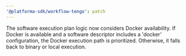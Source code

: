 ```yaml
---
'@platforma-sdk/workflow-tengo': patch
---
```


The software execution plan logic now considers Docker availability. If Docker is available and a software descriptor includes a 'docker' configuration, the Docker execution path is prioritized. Otherwise, it falls back to binary or local execution.
